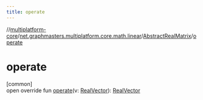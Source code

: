 ```yaml
---
title: operate
---
```

//[multiplatform-core](../../../index.html)/[net.graphmasters.multiplatform.core.math.linear](../index.html)/[AbstractRealMatrix](index.html)/[operate](operate.html)



# operate



[common]\
open override fun [operate](operate.html)(v: [RealVector](../-real-vector/index.html)): [RealVector](../-real-vector/index.html)




